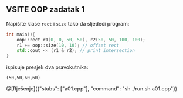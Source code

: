 ﻿
## VSITE OOP zadatak 1

Napišite klase `rect` i `size` tako da sljedeći program: 

```C++ 
int main(){
    oop::rect r1(0, 0, 50, 50), r2(50, 50, 100, 100);
    r1 += oop::size(10, 10); // offset rect
    std::cout << (r1 & r2); // print intersection
}
```

ispisuje presjek dva pravokutnika:

`(50,50,60,60)`

@[Rješenje]({"stubs": ["a01.cpp"], "command": "sh ./run.sh a01.cpp"})

